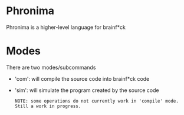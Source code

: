 # Phronima
Phronima is a higher-level language for brainf*ck

# Modes 
There are two modes/subcommands
  - 'com': will compile the source code into brainf*ck code
  - 'sim': will simulate the program created by the source code 

        NOTE: some operations do not currently work in 'compile' mode. Still a work in progress.

